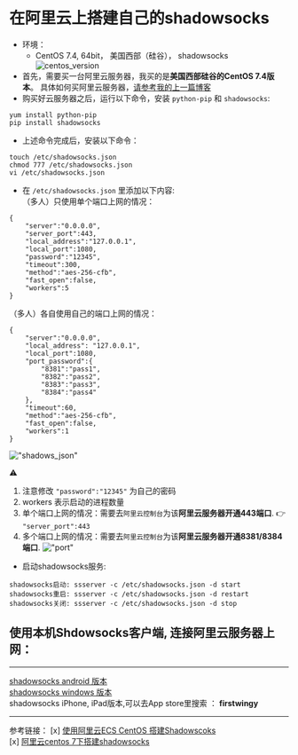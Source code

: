 在阿里云上搭建自己的shadowsocks
======
* 环境：
	* CentOS 7.4, 64bit， 美国西部（硅谷）， shadowsocks<br />
	![centos_version](https://github.com/tycao/tycao.github.io/blob/master/cloud_aliyun_src/centos_version.png "centos_version")<br />
* 首先，需要买一台阿里云服务器，我买的是**美国西部硅谷的CentOS 7.4版本**。 具体如何买阿里云服务器，[请参考我的上一篇博客](https://github.com/tycao/tycao.github.io/blob/master/deploy_ShadowsSocks_in_Aliyun.md)<br />
* 购买好云服务器之后，运行以下命令，安装 `python-pip` 和 `shadowsocks`:<br />
```shell
yum install python-pip
pip install shadowsocks
```
* 上述命令完成后，安装以下命令：<br />
```shell
touch /etc/shadowsocks.json
chmod 777 /etc/shadowsocks.json
vi /etc/shadowsocks.json
```

* 在 `/etc/shadowsocks.json` 里添加以下内容:<br />
（多人）只使用单个端口上网的情况：
```shell
{
    "server":"0.0.0.0",
    "server_port":443,
    "local_address":"127.0.0.1",
    "local_port":1080,
    "password":"12345",
    "timeout":300,
    "method":"aes-256-cfb",
    "fast_open":false,
    "workers":5
}
```
（多人）各自使用自己的端口上网的情况：
```shell
{
	"server":"0.0.0.0",
	"local_address": "127.0.0.1",
	"local_port":1080,
	"port_password":{
		"8381":"pass1",
		"8382":"pass2",
		"8383":"pass3",
		"8384":"pass4"
	},
	"timeout":60,
	"method":"aes-256-cfb",
	"fast_open":false,
	"workers":1
}
```
!["shadows_json"](https://github.com/tycao/tycao.github.io/blob/master/cloud_aliyun_src/shadowsocks_json.png "shadows_json")<br />

:warning: <br /> 
1. 注意修改 `"password":"12345"` 为自己的密码
2. workers 表示启动的进程数量 
3. 单个端口上网的情况：需要去`阿里云控制台`为该**阿里云服务器开通443端口**. :point_right: `"server_port":443`  
4. 多个端口上网的情况：需要去`阿里云控制台`为该**阿里云服务器开通8381/8384端口**.
!["port"](https://github.com/tycao/tycao.github.io/blob/master/install_and_build_protobuf_in_Linux/port.png "port")<br />

* 启动shadowsocks服务:<br />
```shell
shadowsocks启动: ssserver -c /etc/shadowsocks.json -d start 
shadowsocks重启: ssserver -c /etc/shadowsocks.json -d restart 
shadowsocks关闭: ssserver -c /etc/shadowsocks.json -d stop
```
## 使用本机Shdowsocks客户端, 连接阿里云服务器上网：<br />
****
[shadowsocks android 版本](https://github.com/shadowsocks/shadowsocks-android/releases)<br />
[shadowsocks windows 版本](https://github.com/shadowsocks/shadowsocks-windows/releases)<br />
shadowsocks iPhone, iPad版本,可以去App store里搜索 ： **firstwingy**


****
参考链接：
[x] [使用阿里云ECS CentOS 搭建Shadowscoks](http://blog.csdn.net/zh237560547/article/details/75318697)<br />
[x] [阿里云centos 7下搭建shadowsocks](https://segmentfault.com/a/1190000010639190)<br />